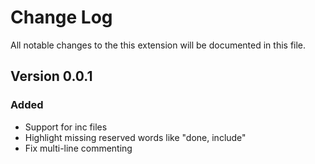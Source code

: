 # Change Log
All notable changes to the this extension will be documented in this file.

## Version 0.0.1

### Added
- Support for inc files
- Highlight missing reserved words like "done, include"
- Fix multi-line commenting